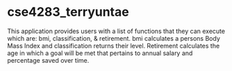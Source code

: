 # cse4283_terryuntae
This application provides users with a list of functions that they can execute which are: bmi, classification, &amp; retirement. bmi calculates a persons Body Mass Index and classification returns their level. Retirement calculates the age in which a goal will be met that pertains to annual salary and percentage saved over time.
